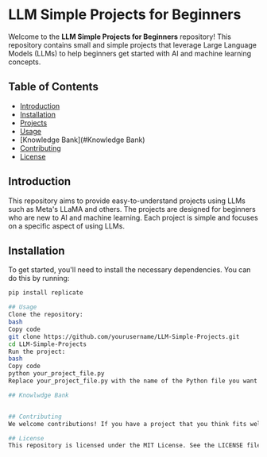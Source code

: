# LLM Simple Projects for Beginners

Welcome to the **LLM Simple Projects for Beginners** repository! This repository contains small and simple projects that leverage Large Language Models (LLMs) to help beginners get started with AI and machine learning concepts.

## Table of Contents

- [Introduction](#introduction)
- [Installation](#installation)
- [Projects](#projects)
- [Usage](#usage)
- [Knowledge Bank](#Knowledge Bank)
- [Contributing](#contributing)
- [License](#license)

## Introduction

This repository aims to provide easy-to-understand projects using LLMs such as Meta's LLaMA and others. The projects are designed for beginners who are new to AI and machine learning. Each project is simple and focuses on a specific aspect of using LLMs.

## Installation

To get started, you'll need to install the necessary dependencies. You can do this by running:

```bash
pip install replicate

## Usage
Clone the repository:
bash
Copy code
git clone https://github.com/yourusername/LLM-Simple-Projects.git
cd LLM-Simple-Projects
Run the project:
bash
Copy code
python your_project_file.py
Replace your_project_file.py with the name of the Python file you want to run.

## Knowlwdge Bank


## Contributing
We welcome contributions! If you have a project that you think fits well with the goals of this repository, feel free to submit a pull request. Please make sure your code is well-documented and follows the existing style of the repository.

## License
This repository is licensed under the MIT License. See the LICENSE file for more information.

